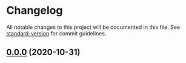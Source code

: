 # Changelog

All notable changes to this project will be documented in this file. See [standard-version](https://github.com/conventional-changelog/standard-version) for commit guidelines.

## [0.0.0](https://github.com/ganesh1004/gs-grid/compare/v0.0.1...v0.0.0) (2020-10-31)
